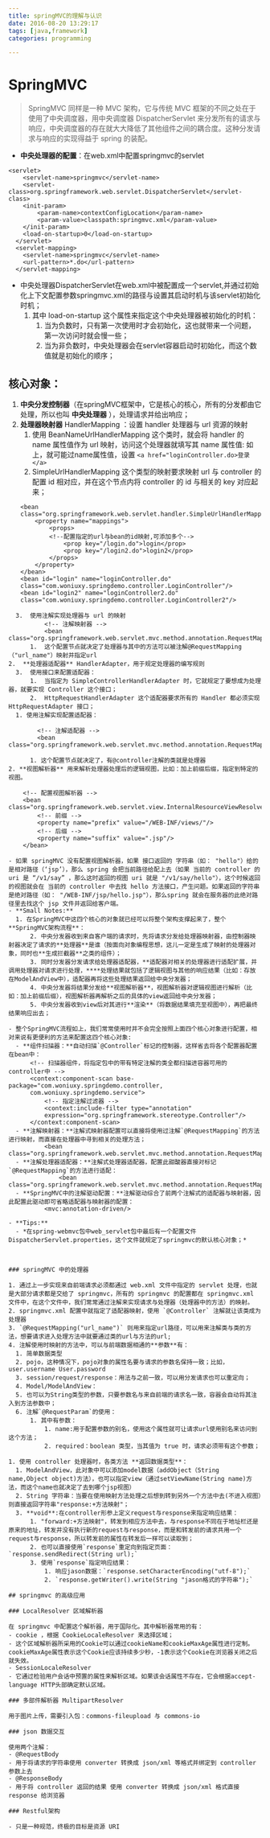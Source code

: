 ```yaml
---
title: springMVC的理解与认识
date: 2016-08-20 13:29:17
tags: [java,framework]
categories: programming

---
```


# SpringMVC

> SpringMVC 同样是一种 MVC 架构，它与传统 MVC 框架的不同之处在于使用了中央调度器，用中央调度器 DispatcherServlet 来分发所有的请求与响应，中央调度器的存在就大大降低了其他组件之间的耦合度。这种分发请求与响应的实现得益于 spring 的装配。

<!--more-->

- **中央处理器的配置**：在web.xml中配置springmvc的servlet

```
<servlet>
  	<servlet-name>springmvc</servlet-name>
  	<servlet-class>org.springframework.web.servlet.DispatcherServlet</servlet-class>
  	<init-param>
  		<param-name>contextConfigLocation</param-name>
  		<param-value>classpath:springmvc.xml</param-value>
  	</init-param>
  	<load-on-startup>0</load-on-startup>
  </servlet>
  <servlet-mapping>
  	<servlet-name>springmvc</servlet-name>
  	<url-pattern>*.do</url-pattern>
  </servlet-mapping>
```
- 中央处理器DispatcherServlet在web.xml中被配置成一个servlet,并通过初始化上下文配置参数springmvc.xml的路径与设置其启动时机与该servlet初始化时机；
	1. 其中 load-on-startup 这个属性来指定这个中央处理器被初始化的时机：
		1. 当为负数时，只有第一次使用时才会初始化，这也就带来一个问题，第一次访问时就会慢一些；
		2. 当为非负数时，中央处理器会在servlet容器启动时初始化，而这个数值就是初始化的顺序；

## 核心对象：

1. **中央分发控制器**（在springMVC框架中，它是核心的核心，所有的分发都由它处理，所以也叫 **中央处理器** ），处理请求并给出响应；
2. **处理器映射器** HandlerMapping ：设置 handler 处理器与 url 资源的映射
	1. 使用 BeanNameUrlHandlerMapping 这个类时，就会将 handler 的 name 属性值作为 url 映射，访问这个处理器就填写其 name 属性值:
			<bean id="login" name="loginController.do" class="com.woniuxy.springdemo.controller.LoginController"/>
		如上，就可能过name属性值，设置	`<a href="loginController.do>登录</a>`
	2.  SimpleUrlHandlerMapping 这个类型的映射要求映射 url 与 controller 的配置 id 相对应，并在这个节点内将 controller 的 id 与相关的 key 对应起来；
	```
	<bean class="org.springframework.web.servlet.handler.SimpleUrlHandlerMapping">
		<property name="mappings">
			<props>
			<!--配置指定的url与bean的id映射,可添加多个-->
				<prop key="/login.do">login</prop>
				<prop key="/login2.do">login2</prop>
			</props>
		</property>
	</bean>
	<bean id="login" name="loginController.do" class="com.woniuxy.springdemo.controller.LoginController"/>
	<bean id="login2" name="loginController2.do" class="com.woniuxy.springdemo.controller.LoginController2"/>
  ```
	3.  使用注解实现处理器与 url 的映射
			<!-- 注解映射器 -->
			<bean class="org.springframework.web.servlet.mvc.method.annotation.RequestMappingHandlerMapping"/>
		1.  这个配置节点就决定了处理器与其中的方法可以被注解@RequestMapping（"url_name"）映射并指定url
2.  **处理器适配器** HandlerAdapter，用于规定处理器的编写规则
	3.  使用接口来配置适配器：
		1.  当指定为 SimpleControllerHandlerAdapter 时，它就规定了要想成为处理器，就要实现 Controller 这个接口；
		2.  HttpRequestHandlerAdapter 这个适配器要求所有的 Handler 都必须实现 HttpRequestAdapter 接口；
	1. 使用注解实现配置适配器：
  ```
			<!-- 注解适配器 -->
			<bean class="org.springframework.web.servlet.mvc.method.annotation.RequestMappingHandlerAdapter"/>
  ```
		1. 这个配置节点就决定了，有@controller注解的类就是处理器
2. **视图解析器** 用来解析处理器处理后的逻辑视图，比如：加上前缀后缀，指定到特定的视图。
  ```
		<!-- 配置视图解析器 -->
		<bean class="org.springframework.web.servlet.view.InternalResourceViewResolver">
			<!-- 前缀 -->
			<property name="prefix" value="/WEB-INF/views/"/>
			<!-- 后缀 -->
			<property name="suffix" value=".jsp"/>
		</bean>
  ```
  - 如果 springMVC 没有配置视图解析器，如果 接口返回的 字符串（如： "hello"）给的是相对路径（‘jsp’），那么 spring 会把当前路径给配上去（如果 当前的 controller 的 uri 是 “/v1/say” ，那么这时返回的视图 uri 就是 "/v1/say/hello"），这个时候返回的视图就会在 当前的 controller 中去找 hello 方法接口，产生问题。如果返回的字符串是绝对路径（如： "/WEB-INF/jsp/hello.jsp"），那么spring 就会在服务器的此绝对路径里去找这个 jsp 文件并返回给客户端。
- **Small Notes:**
	1. 在SpringMVC中这四个核心的对象就已经可以将整个架构支撑起来了，整个**SpringMVC架构流程**：
		2. 中央分发器收到来自客户端的请求时，先将请求分发给处理器映射器，由控制器映射器决定了请求的**处理器**是谁（按面向对象编程思想，这儿一定是生成了映射的处理器对象，同时也**生成拦截器**之类的组件）；
		3. 同时分发器分发请求给处理器适配器，**适配器对相关的处理器进行适配扩展，并调用处理器对请求进行处理，****处理结果就包括了逻辑视图与其他的响应结果（比如：存放在ModelAndView中），适配器再将这些处理结果返回给中央分发器；
		4. 中央分发器将结果分发给**视图解析器**，视图解析器对逻辑视图进行解析（比如：加上前缀后缀），视图解析器再解析之后的具体的view返回给中央分发器；
		5. 中央分发器收到view后对其进行**渲染**（将数据结果填充至视图中），再把最终结果响应出去；

- 整个SpringMVC流程如上，我们常常使用时并不会完全按照上面四个核心对象进行配置，相对来说有更便利的方法来配置这四个核心对象:
	- **组件扫描器：**自动扫描`@Controller`标记的控制器，这样省去将各个配置器配置在bean中：
		<!-- 扫描器组件，将指定包中的带有特定注解的类全都扫描进容器可用的controller中 -->
		<context:component-scan base-package="com.woniuxy.springdemo.controller,
		com.woniuxy.springdemo.service">
			<!-- 指定注解过滤器 -->
			<context:include-filter type="annotation"
			expression="org.springframework.stereotype.Controller"/>
		</context:component-scan>
	- **注解映射器：**注解式映射器配置可以直接将使用过注解`@RequestMapping`的方法进行映射，而直接在处理器中寻到相关的处理方法；
			<bean class="org.springframework.web.servlet.mvc.method.annotation.RequestMappingHandlerMapping"/>
	- **注解处理器适配器：**注解式处理器适配器，配置此甜酸器直接对标记`@RequestMapping`的方法进行适配：
				<bean class="org.springframework.web.servlet.mvc.method.annotation.RequestMappingHandlerAdapter"/>
	- **SpringMVC中的注解驱动配置：**注解驱动综合了前两个注解式的适配器与映射器，因此配置此驱动即可省略适配器与映射器的配置：
			<mvc:annotation-driven/>

- **Tips:**
	- *在spring-webmvc包中web_servlet包中最后有一个配置文件DispatcherServlet.properties，这个文件就规定了springmvc的默认核心对象；*



### springMVC 中的处理器

1. 通过上一步实现来自前端请求必须都通过 web.xml 文件中指定的 servlet 处理，也就是大部分请求都是交给了 springmvc，所有的 springmvc 的配置都在 springmvc.xml 文件中，在这个文件中，我们常常通过注解来实现请求与处理器（处理器中的方法）的映射。
2. springmvc.xml 配置中就指定了适配器映射，使用 `@Controller` 注解就让该类成为处理器
3. `@RequestMapping("url_name")` 则用来指定url路径，可以用来注解类与类的方法，想要请求进入处理方法中就要通过类的url与方法的url;
4. 注解使用时映射的方法中，可以与前端数据相通的**参数**有：
	1. 简单数据类型
	2. pojo，这种情况下，pojo对象的属性名要与请求的参数名保持一致；比如，user.username User.password
	3. session/request/response：用法与之前一致，可以用分发请求也可以重定向；
	4. Model/ModelAndView：
	5. 也可以为String类型的参数，只要参数名与来自前端的请求名一致，容器会自动将其注入到方法参数中；
	6. 注解`@RequestParam`的使用：
		1. 其中有参数：
			1. name:用于配置参数的别名，使用这个属性就可让请求url使用别名来访问到这个方法；
			2. required：boolean 类型，当其值为 true 时，请求必须带有这个参数；

1. 使用 controller 处理器时，各类方法 **返回数据类型**：
	1. ModelAndView，此对象中可以添加model数据（addObject（String name,Object object)方法），也可以指定view（通过setViewName(String name)方法，而这个name也就决定了去到哪个jsp视图）
	2. String 字符串：当要在使用映射方法处理之后想到转到另外一个方法中去(不进入视图）则直接返回字符串"response:+方法映射"；
	3. **void**:在controller形参上定义request与response来指定响应结果：
		1. "forward:+方法映射"，转发到相应方法中去，与response不同在于地址栏还是原来的地址，转发并没有执行新的request与response，而是和转发前的请求共用一个request与response，所以转发前的属性在转发后一样可以读取到；
		2. 也可以直接使用`response`重定向到指定页面：`response.sendRedirect(String url);`
		3. 使用`response`指定响应结果：
			1. 响应jason数据：`response.setCharacterEncoding("utf-8");`
			2. `response.getWriter().write(String "jason格式的字符串");`

## springmvc 的高级应用

### LocalResolver 区域解析器

在 springmvc 中配置这个解析器，用于国际化。其中解析器常用的有：
- cookie ，根据 CookieLocaleResolver 来选择区域；
  - 这个区域解析器所采用的Cookie可以通过cookieName和cookieMaxAge属性进行定制。cookieMaxAge属性表示这个Cookie应该持续多少秒，-1表示这个Cookie在浏览器关闭之后就失效。
- SessionLocaleResolver
  - 它通过检验用户会话中预置的属性来解析区域。如果该会话属性不存在，它会根据accept-language HTTP头部确定默认区域。

### 多部件解析器 MultipartResolver

用于图片上传，需要引入包：commons-fileupload 与 commons-io

### json 数据交互

使用两个注解：
- @RequestBody
  - 用于将请求的字符串使用 converter 转换成 json/xml 等格式并绑定到 controller 参数上去
- @ResponseBody
  - 用于将 controller 返回的结果 使用 converter 转换成 json/xml 格式直接 response 给浏览器

### Restful架构

- 只是一种规范，终极的目标是资源 URI
